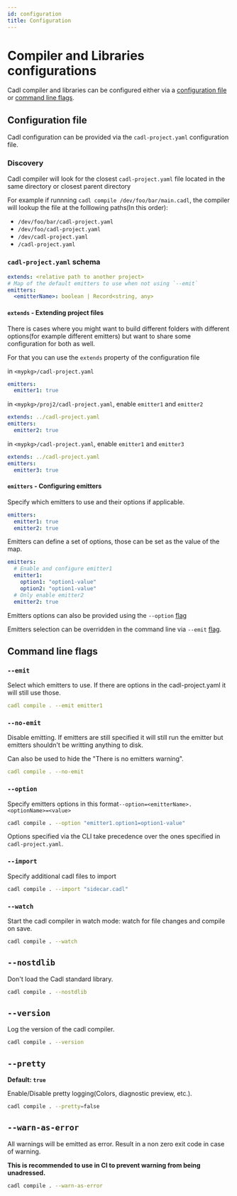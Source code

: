 ```yaml
---
id: configuration
title: Configuration
---
```


# Compiler and Libraries configurations

Cadl compiler and libraries can be configured either via a [configuration file](#configuration-file) or [command line flags](#command-line-flags).

## Configuration file

Cadl configuration can be provided via the `cadl-project.yaml` configuration file.

### Discovery

Cadl compiler will look for the closest `cadl-project.yaml` file located in the same directory or closest parent directory

For example if runnning `cadl compile /dev/foo/bar/main.cadl`, the compiler will lookup the file at the folllowing paths(In this order):

- `/dev/foo/bar/cadl-project.yaml`
- `/dev/foo/cadl-project.yaml`
- `/dev/cadl-project.yaml`
- `/cadl-project.yaml`

### `cadl-project.yaml` schema

```yaml
extends: <relative path to another project>
# Map of the default emitters to use when not using `--emit`
emitters:
  <emitterName>: boolean | Record<string, any>
```

#### `extends` - Extending project files

There is cases where you might want to build different folders with different options(for example different emitters) but want to share some configuration for both as well.

For that you can use the `extends` property of the configuration file

in `<mypkg>/cadl-project.yaml`

```yaml
emitters:
  emitter1: true
```

in `<mypkg>/proj2/cadl-project.yaml`, enable `emitter1` and `emitter2`

```yaml
extends: ../cadl-project.yaml
emitters:
  emitter2: true
```

in `<mypkg>/cadl-project.yaml`, enable `emitter1` and `emitter3`

```yaml
extends: ../cadl-project.yaml
emitters:
  emitter3: true
```

#### `emitters` - Configuring emitters

Specify which emitters to use and their options if applicable.

```yaml
emitters:
  emitter1: true
  emitter2: true
```

Emitters can define a set of options, those can be set as the value of the map.

```yaml
emitters:
  # Enable and configure emitter1
  emitter1:
    option1: "option1-value"
    option2: "option1-value"
  # Only enable emitter2
  emitter2: true
```

Emitters options can also be provided using the `--option` [flag](#option)

Emitters selection can be overridden in the command line via `--emit` [flag](#emit).

## Command line flags

### `--emit`

Select which emitters to use. If there are options in the cadl-project.yaml it will still use those.

```yaml
cadl compile . --emit emitter1
```

### `--no-emit`

Disable emitting. If emitters are still specified it will still run the emitter but emitters shouldn't be writting anything to disk.

Can also be used to hide the "There is no emitters warning".

```yaml
cadl compile . --no-emit
```

### `--option`

Specify emitters options in this format`--option=<emitterName>.<optionName>=<value>`

```bash
cadl compile . --option "emitter1.option1=option1-value"
```

Options specified via the CLI take precedence over the ones specified in `cadl-project.yaml`.

### `--import`

Specify additional cadl files to import

```bash
cadl compile . --import "sidecar.cadl"
```

### `--watch`

Start the cadl compiler in watch mode: watch for file changes and compile on save.

```bash
cadl compile . --watch
```

## `--nostdlib`

Don't load the Cadl standard library.

```bash
cadl compile . --nostdlib
```

## `--version`

Log the version of the cadl compiler.

```bash
cadl compile . --version
```

## `--pretty`

**Default: `true`**

Enable/Disable pretty logging(Colors, diagnostic preview, etc.).

```bash
cadl compile . --pretty=false
```

## `--warn-as-error`

All warnings will be emitted as error. Result in a non zero exit code in case of warning.

**This is recommended to use in CI to prevent warning from being unadressed.**

```bash
cadl compile . --warn-as-error
```
